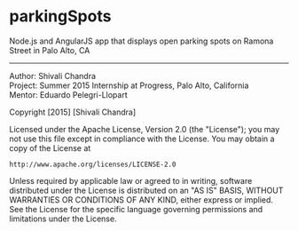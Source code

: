 # parkingSpots
Node.js and AngularJS app that displays open parking spots on Ramona Street in Palo Alto, CA

----
Author: Shivali Chandra  
Project: Summer 2015 Internship at Progress, Palo Alto, California  
Mentor: Eduardo Pelegri-Llopart  


Copyright [2015] [Shivali Chandra]

Licensed under the Apache License, Version 2.0 (the "License");
you may not use this file except in compliance with the License.
You may obtain a copy of the License at

    http://www.apache.org/licenses/LICENSE-2.0

Unless required by applicable law or agreed to in writing, software
distributed under the License is distributed on an "AS IS" BASIS,
WITHOUT WARRANTIES OR CONDITIONS OF ANY KIND, either express or implied.
See the License for the specific language governing permissions and
limitations under the License.

